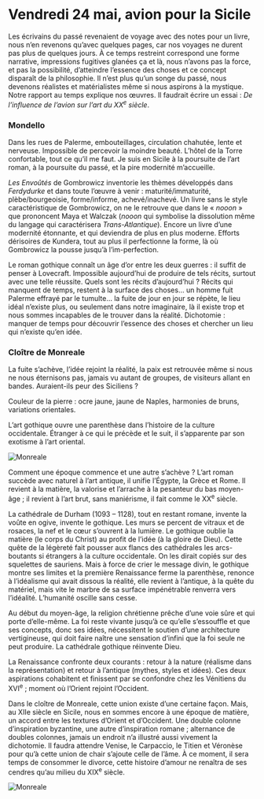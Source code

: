 # Vendredi 24 mai, avion pour la Sicile

Les écrivains du passé revenaient de voyage avec des notes pour un livre, nous n’en revenons qu’avec quelques pages, car nos voyages ne durent pas plus de quelques jours. À ce temps restreint correspond une forme narrative, impressions fugitives glanées ça et là, nous n’avons pas la force, et pas la possibilité, d’atteindre l’essence des choses et ce concept disparaît de la philosophie. Il n’est plus qu’un songe du passé, nous devenons réalistes et matérialistes même si nous aspirons à la mystique. Notre rapport au temps explique nos œuvres. Il faudrait écrire un essai : *De l’influence de l’avion sur l’art du XX<sup>e</sup> siècle*.

### Mondello

Dans les rues de Palerme, embouteillages, circulation chahutée, lente et nerveuse. Impossible de percevoir la moindre beauté. L’hôtel de la Torre confortable, tout ce qu’il me faut. Je suis en Sicile à la poursuite de l’art roman, à la poursuite du passé, et la pire modernité m’accueille.

*Les Envoûtés* de Gombrowicz inventorie les thèmes développés dans *Ferdydurke* et dans toute l’œuvre à venir : maturité/immaturité, plèbe/bourgeoisie, forme/informe, achevé/inachevé. Un livre sans le style caractéristique de Gombrowicz, on ne le retrouve que dans le « *nooon* » que prononcent Maya et Walczak (*nooon* qui symbolise la dissolution même du langage qui caractérisera *Trans-Atlantique*). Encore un livre d’une modernité étonnante, et qui deviendra de plus en plus moderne. Efforts dérisoires de Kundera, tout au plus il perfectionne la forme, là où Gombrowicz la pousse jusqu’à l’im-perfection.

Le roman gothique connaît un âge d’or entre les deux guerres : il suffit de penser à Lovecraft. Impossible aujourd’hui de produire de tels récits, surtout avec une telle réussite. Quels sont les récits d’aujourd’hui ? Récits qui manquent de temps, restent à la surface des choses… un homme fuit Palerme effrayé par le tumulte… la fuite de jour en jour se répète, le lieu idéal n’existe plus, ou seulement dans notre imaginaire, là il existe trop et nous sommes incapables de le trouver dans la réalité. Dichotomie : manquer de temps pour découvrir l’essence des choses et chercher un lieu qui n’existe qu’en idée.

### Cloître de Monreale

La fuite s’achève, l’idée rejoint la réalité, la paix est retrouvée même si nous ne nous éternisons pas, jamais vu autant de groupes, de visiteurs allant en bandes. Auraient-ils peur des Siciliens ?

Couleur de la pierre : ocre jaune, jaune de Naples, harmonies de bruns, variations orientales.

L’art gothique ouvre une parenthèse dans l’histoire de la culture occidentale. Étranger à ce qui le précède et le suit, il s’apparente par son exotisme à l’art oriental.

![Monreale](https://tcrouzet.com/images_tc/2015/11/monreale.png)

Comment une époque commence et une autre s’achève ? L’art roman succède avec naturel à l’art antique, il unifie l’Égypte, la Grèce et Rome. Il revient à la matière, la valorise et l’arrache à la pesanteur du bas moyen-âge ; il revient à l’art brut, sans maniérisme, il fait comme le XX<sup>e</sup> siècle.

La cathédrale de Durham (1093 – 1128), tout en restant romane, invente la voûte en ogive, invente le gothique. Les murs se percent de vitraux et de rosaces, la nef et le cœur s’ouvrent à la lumière. Le gothique oublie la matière (le corps du Christ) au profit de l’idée (à la gloire de Dieu). Cette quête de la légèreté fait pousser aux flancs des cathédrales les arcs-boutants si étrangers à la culture occidentale. On les dirait copiés sur des squelettes de sauriens. Mais à force de crier le message divin, le gothique montre ses limites et la première Renaissance ferme la parenthèse, renonce à l’idéalisme qui avait dissous la réalité, elle revient à l’antique, à la quête du matériel, mais vite le marbre de sa surface impénétrable renverra vers l’idéalité. L’humanité oscille sans cesse.

Au début du moyen-âge, la religion chrétienne prêche d’une voie sûre et qui porte d’elle-même. La foi reste vivante jusqu’à ce qu’elle s’essouffle et que ses concepts, donc ses idées, nécessitent le soutien d’une architecture vertigineuse, qui doit faire naître une sensation d’infini que la foi seule ne peut produire. La cathédrale gothique réinvente Dieu.

La Renaissance confronte deux courants : retour à la nature (réalisme dans la représentation) et retour à l’antique (mythes, styles et idées). Ces deux aspirations cohabitent et finissent par se confondre chez les Vénitiens du XVI<sup>e</sup> ; moment où l’Orient rejoint l’Occident.

Dans le cloître de Monreale, cette union existe d’une certaine façon. Mais, au XIIe siècle en Sicile, nous en sommes encore à une époque de matière, un accord entre les textures d’Orient et d’Occident. Une double colonne d’inspiration byzantine, une autre d’inspiration romane ; alternance de doubles colonnes, jamais un endroit n’a illustré aussi vivement la dichotomie. Il faudra attendre Venise, le Carpaccio, le Titien et Véronèse pour qu’à cette union de chair s’ajoute celle de l’âme. À ce moment, il sera temps de consommer le divorce, cette histoire d’amour ne renaîtra de ses cendres qu’au milieu du XIX<sup>e</sup> siècle.

![Monreale](https://tcrouzet.com/images_tc/1996/05/monreale2.png)